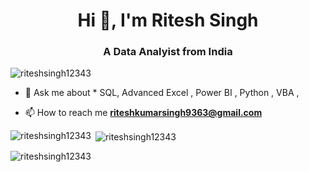 

<h1 align="center">Hi 👋, I'm Ritesh Singh</h1>
<h3 align="center">A Data Analyist from India</h3>





<p align="left"> <img src="https://komarev.com/ghpvc/?username=riteshsingh12343&label=Profile%20views&color=0e75b6&style=flat" alt="riteshsingh12343" /> </p>

- 💬 Ask me about * SQL, Advanced Excel , Power BI , Python , VBA , 

- 📫 How to reach me **riteshkumarsingh9363@gmail.com**





<p><img align="left" src="https://github-readme-stats.vercel.app/api/top-langs?username=riteshsingh12343&show_icons=true&locale=en&layout=compact" alt="riteshsingh12343" /></p>

<p>&nbsp;<img align="center" src="https://github-readme-stats.vercel.app/api?username=riteshsingh12343&show_icons=true&locale=en" alt="riteshsingh12343" /></p>

<p><img align="center" src="https://github-readme-streak-stats.herokuapp.com/?user=riteshsingh12343&" alt="riteshsingh12343" /></p>
